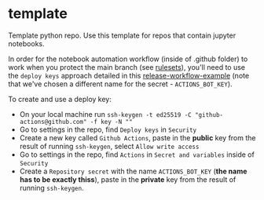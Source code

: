 # template

Template python repo. Use this template for repos that contain jupyter notebooks.

In order for the notebook automation workflow (inside of .github folder) to work when you protect the main branch (see [rulesets](https://docs.github.com/en/repositories/configuring-branches-and-merges-in-your-repository/managing-rulesets/about-rulesets)), you'll need to use the `deploy keys` approach detailed in this [release-workflow-example](https://github.com/sbellone/release-workflow-example/tree/main) (note that we've chosen a different name for the secret - `ACTIONS_BOT_KEY`).

To create and use a deploy key:
- On your local machine run `ssh-keygen -t ed25519 -C "github-actions@github.com" -f key -N ""`
- Go to settings in the repo, find `Deploy keys` in `Security`
- Create a new key called `Github Actions`, paste in the **public** key from the result of running `ssh-keygen`, select `Allow write access`
- Go to settings in the repo, find `Actions` in `Secret and variables` inside of `Security`
- Create a `Repository secret` with the name `ACTIONS_BOT_KEY` (**the name has to be exactly thiss**), paste in the **private** key from the result of running `ssh-keygen`.
